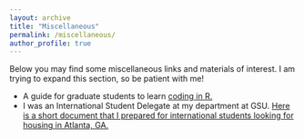 ```yaml
---
layout: archive
title: "Miscellaneous"
permalink: /miscellaneous/
author_profile: true
---
```


Below you may find some miscellaneous links and materials of interest. I am trying to expand this section, so be patient with me!

- A guide for graduate students to learn [coding in R.](https://ozlemtuncel.github.io/files/Learning_R.pdf)
- I was an International Student Delegate at my department at GSU. [Here is a short document that I prepared for international students looking for housing in Atlanta, GA.](https://ozlemtuncel.github.io/files/international_student.pdf)
